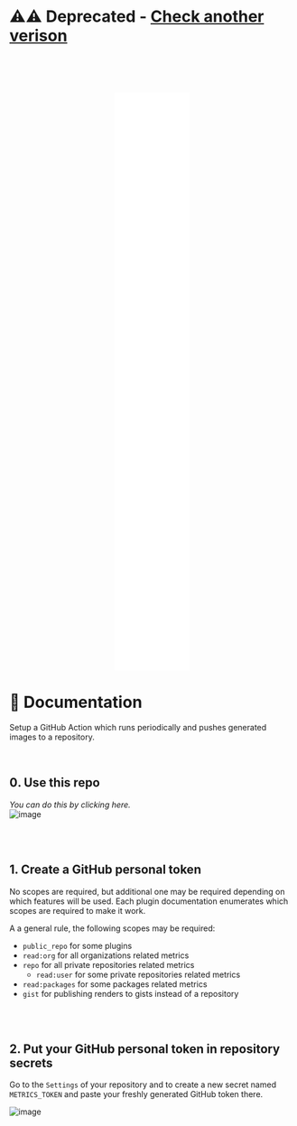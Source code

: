 # ⚠️⚠️ Deprecated - [Check another verison](https://github.com/NazmusSayad/Git-Stats)

<br/><br/><br/>

<p align="center">
  <a href="#">
    <img
      align="center" src="./github-metrics.svg" />
  </a>
</p>

# 📄 Documentation

Setup a GitHub Action which runs periodically and pushes generated images to a repository.

<br />

## 0️. Use this repo

*You can do this by clicking here.*\
![image](https://user-images.githubusercontent.com/87106526/177674661-00d299ab-af43-4704-b831-4dcd8be7b612.png)



<br /><br />
## 1️. Create a GitHub personal token

No scopes are required, but additional one may be required depending on which features will be used. Each plugin documentation enumerates which scopes are required to make it work.

A a general rule, the following scopes may be required:
- `public_repo` for some plugins
- `read:org` for all organizations related metrics
- `repo` for all private repositories related metrics
  - `read:user` for some private repositories related metrics
- `read:packages` for some packages related metrics
- `gist` for publishing renders to gists instead of a repository


<br /><br />
## 2️. Put your GitHub personal token in repository secrets

Go to the `Settings` of your repository and to create a new secret named `METRICS_TOKEN` and paste your freshly generated GitHub token there.

![image](https://user-images.githubusercontent.com/87106526/177674365-eb43220e-d4c3-4b0b-b58e-9bc33444cbce.png)
